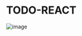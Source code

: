 # TODO-REACT

![image](https://user-images.githubusercontent.com/119276947/209082075-51a652ef-5dae-41bf-afd6-751de5ea330e.png)
